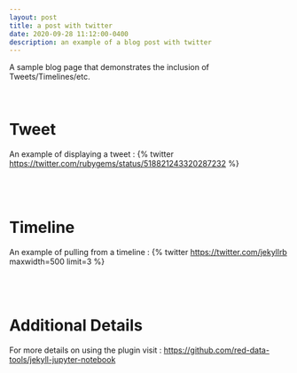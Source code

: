 ```yaml
---
layout: post
title: a post with twitter
date: 2020-09-28 11:12:00-0400
description: an example of a blog post with twitter
---
```


A sample blog page that demonstrates the inclusion of Tweets/Timelines/etc.

<br />

# Tweet

An example of displaying a tweet :
{% twitter https://twitter.com/rubygems/status/518821243320287232 %}
<br />
<br />
<br />
<br />

# Timeline

An example of pulling from a timeline :
{% twitter https://twitter.com/jekyllrb maxwidth=500 limit=3 %}
<br />
<br />
<br />
<br />

# Additional Details

For more details on using the plugin visit : https://github.com/red-data-tools/jekyll-jupyter-notebook
